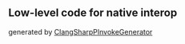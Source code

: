
## Low-level code for native interop

generated by [ClangSharpPInvokeGenerator](https://github.com/microsoft/ClangSharp/blob/master/sources/ClangSharpPInvokeGenerator/Program.cs)


